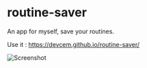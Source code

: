 # routine-saver
An app for myself, save your routines.

Use it : https://devcem.github.io/routine-saver/

![Screenshot](https://i.imgur.com/ljCGJyS.png)